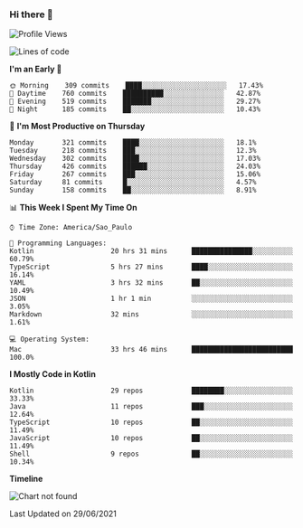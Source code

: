 ### Hi there 👋

<!--
**fernandonogueira/fernandonogueira** is a ✨ _special_ ✨ repository because its `README.md` (this file) appears on your GitHub profile.

Here are some ideas to get you started:

- 🔭 I’m currently working on ...
- 🌱 I’m currently learning ...
- 👯 I’m looking to collaborate on ...
- 🤔 I’m looking for help with ...
- 💬 Ask me about ...
- 📫 How to reach me: ...
- 😄 Pronouns: ...
- ⚡ Fun fact: ...
-->

<!--START_SECTION:waka-->
![Profile Views](http://img.shields.io/badge/Profile%20Views-3-blue)

![Lines of code](https://img.shields.io/badge/From%20Hello%20World%20I%27ve%20Written-568027%20lines%20of%20code-blue)

**I'm an Early 🐤** 

```text
🌞 Morning    309 commits    ████░░░░░░░░░░░░░░░░░░░░░   17.43% 
🌆 Daytime    760 commits    ██████████░░░░░░░░░░░░░░░   42.87% 
🌃 Evening    519 commits    ███████░░░░░░░░░░░░░░░░░░   29.27% 
🌙 Night      185 commits    ██░░░░░░░░░░░░░░░░░░░░░░░   10.43%

```
📅 **I'm Most Productive on Thursday** 

```text
Monday       321 commits    ████░░░░░░░░░░░░░░░░░░░░░   18.1% 
Tuesday      218 commits    ███░░░░░░░░░░░░░░░░░░░░░░   12.3% 
Wednesday    302 commits    ████░░░░░░░░░░░░░░░░░░░░░   17.03% 
Thursday     426 commits    ██████░░░░░░░░░░░░░░░░░░░   24.03% 
Friday       267 commits    ███░░░░░░░░░░░░░░░░░░░░░░   15.06% 
Saturday     81 commits     █░░░░░░░░░░░░░░░░░░░░░░░░   4.57% 
Sunday       158 commits    ██░░░░░░░░░░░░░░░░░░░░░░░   8.91%

```


📊 **This Week I Spent My Time On** 

```text
⌚︎ Time Zone: America/Sao_Paulo

💬 Programming Languages: 
Kotlin                   20 hrs 31 mins      ███████████████░░░░░░░░░░   60.79% 
TypeScript               5 hrs 27 mins       ████░░░░░░░░░░░░░░░░░░░░░   16.14% 
YAML                     3 hrs 32 mins       ██░░░░░░░░░░░░░░░░░░░░░░░   10.49% 
JSON                     1 hr 1 min          ░░░░░░░░░░░░░░░░░░░░░░░░░   3.05% 
Markdown                 32 mins             ░░░░░░░░░░░░░░░░░░░░░░░░░   1.61%

💻 Operating System: 
Mac                      33 hrs 46 mins      █████████████████████████   100.0%

```

**I Mostly Code in Kotlin** 

```text
Kotlin                   29 repos            ████████░░░░░░░░░░░░░░░░░   33.33% 
Java                     11 repos            ███░░░░░░░░░░░░░░░░░░░░░░   12.64% 
TypeScript               10 repos            ██░░░░░░░░░░░░░░░░░░░░░░░   11.49% 
JavaScript               10 repos            ██░░░░░░░░░░░░░░░░░░░░░░░   11.49% 
Shell                    9 repos             ██░░░░░░░░░░░░░░░░░░░░░░░   10.34%

```


**Timeline**

![Chart not found](https://raw.githubusercontent.com/fernandonogueira/fernandonogueira/master/charts/bar_graph.png) 


 Last Updated on 29/06/2021
<!--END_SECTION:waka-->
